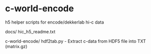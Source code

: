 # c-world-encode
h5 helper scripts for encode/dekkerlab hi-c data

docs/
	hic_h5_readme.txt

c-world-encode/
	hdf2tab.py - Extract c-data from HDF5 file into TXT (matrix.gz)
